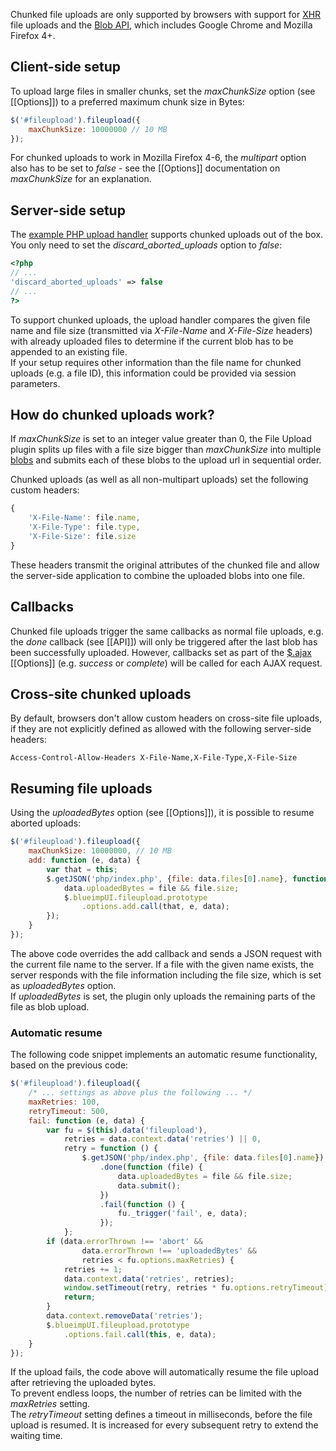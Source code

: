 Chunked file uploads are only supported by browsers with support for [XHR](https://developer.mozilla.org/en/xmlhttprequest) file uploads and the [Blob API](https://developer.mozilla.org/en/DOM/Blob), which includes Google Chrome and Mozilla Firefox 4+. 

## Client-side setup
To upload large files in smaller chunks, set the *maxChunkSize* option (see [[Options]]) to a preferred maximum chunk size in Bytes:

```js
$('#fileupload').fileupload({
    maxChunkSize: 10000000 // 10 MB
});
```

For chunked uploads to work in Mozilla Firefox 4-6, the *multipart* option also has to be set to *false* - see the [[Options]] documentation on *maxChunkSize* for an explanation.

## Server-side setup
The [example PHP upload handler](https://github.com/blueimp/jQuery-File-Upload/blob/master/example/upload.php) supports chunked uploads out of the box.
You only need to set the *discard_aborted_uploads* option to *false*:

```php
<?php
// ...
'discard_aborted_uploads' => false
// ...
?>
```

To support chunked uploads, the upload handler compares the given file name and file size (transmitted via *X-File-Name* and *X-File-Size* headers) with already uploaded files to determine if the current blob has to be appended to an existing file.  
If your setup requires other information than the file name for chunked uploads (e.g. a file ID), this information could be provided via session parameters.

## How do chunked uploads work?
If *maxChunkSize* is set to an integer value greater than 0, the File Upload plugin splits up files with a file size bigger than *maxChunkSize* into multiple [blobs](https://developer.mozilla.org/en/DOM/Blob) and submits each of these blobs to the upload url in sequential order.

Chunked uploads (as well as all non-multipart uploads) set the following custom headers:

```js
{
    'X-File-Name': file.name,
    'X-File-Type': file.type,
    'X-File-Size': file.size
}
```

These headers transmit the original attributes of the chunked file and allow the server-side application to combine the uploaded blobs into one file.

## Callbacks
Chunked file uploads trigger the same callbacks as normal file uploads, e.g. the *done* callback (see [[API]]) will only be triggered after the last blob has been successfully uploaded.
However, callbacks set as part of the [$.ajax](http://api.jquery.com/jQuery.ajax/) [[Options]] (e.g. *success* or *complete*) will be called for each AJAX request.

## Cross-site chunked uploads
By default, browsers don't allow custom headers on cross-site file uploads, if they are not explicitly defined as allowed with the following server-side headers:

```
Access-Control-Allow-Headers X-File-Name,X-File-Type,X-File-Size
```

## Resuming file uploads
Using the *uploadedBytes* option (see [[Options]]), it is possible to resume aborted uploads:

```js
$('#fileupload').fileupload({
    maxChunkSize: 10000000, // 10 MB
    add: function (e, data) {
        var that = this;
        $.getJSON('php/index.php', {file: data.files[0].name}, function (file) {
            data.uploadedBytes = file && file.size;
            $.blueimpUI.fileupload.prototype
                .options.add.call(that, e, data);
        });
    }
});
```

The above code overrides the add callback and sends a JSON request with the current file name to the server. If a file with the given name exists, the server responds with the file information including the file size, which is set as *uploadedBytes* option.  
If *uploadedBytes* is set, the plugin only uploads the remaining parts of the file as blob upload.

### Automatic resume

The following code snippet implements an automatic resume functionality, based on the previous code:

```js
$('#fileupload').fileupload({
    /* ... settings as above plus the following ... */
    maxRetries: 100,
    retryTimeout: 500,
    fail: function (e, data) {
        var fu = $(this).data('fileupload'),
            retries = data.context.data('retries') || 0,
            retry = function () {
                $.getJSON('php/index.php', {file: data.files[0].name})
                    .done(function (file) {
                        data.uploadedBytes = file && file.size;
                        data.submit();
                    })
                    .fail(function () {
                        fu._trigger('fail', e, data);
                    });
            };
        if (data.errorThrown !== 'abort' &&
                data.errorThrown !== 'uploadedBytes' &&
                retries < fu.options.maxRetries) {
            retries += 1;
            data.context.data('retries', retries);
            window.setTimeout(retry, retries * fu.options.retryTimeout);
            return;
        }
        data.context.removeData('retries');
        $.blueimpUI.fileupload.prototype
            .options.fail.call(this, e, data);
    }
});
```

If the upload fails, the code above will automatically resume the file upload after retrieving the uploaded bytes.  
To prevent endless loops, the number of retries can be limited with the *maxRetries* setting.  
The *retryTimeout* setting defines a timeout in milliseconds, before the file upload is resumed. It is increased for every subsequent retry to extend the waiting time.
